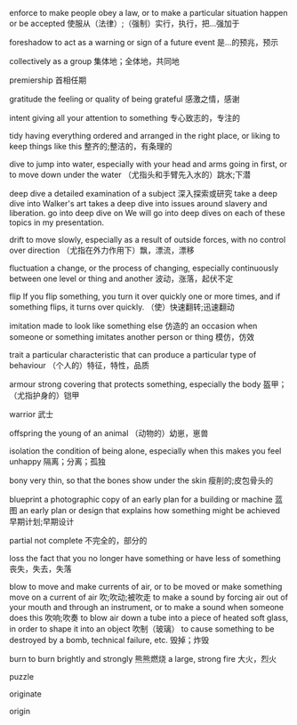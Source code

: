 enforce
to make people obey a law, or to make a particular situation happen or be accepted
使服从（法律）;（强制）实行，执行，把…强加于

foreshadow
to act as a warning or sign of a future event
是…的预兆，预示

collectively
as a group
集体地；全体地，共同地

premiership
首相任期

gratitude
the feeling or quality of being grateful
感激之情，感谢

intent
giving all your attention to something
专心致志的，专注的


tidy
having everything ordered and arranged in the right place, or liking to keep things like this
整齐的;整洁的，有条理的


dive
to jump into water, especially with your head and arms going in first, or to move down under the water
（尤指头和手臂先入水的）跳水;下潜

deep dive
a detailed examination of a subject
深入探索或研究
take a deep dive into
Walker's art takes a deep dive into issues around slavery and liberation.
go into deep dive on
We will go into deep dives on each of these topics in my presentation.

drift
to move slowly, especially as a result of outside forces, with no control over direction
（尤指在外力作用下）飘，漂流，漂移

fluctuation
a change, or the process of changing, especially continuously between one level or thing and another
波动，涨落，起伏不定

flip
If you flip something, you turn it over quickly one or more times, and if something flips, it turns over quickly.
（使）快速翻转;迅速翻动

imitation
made to look like something else
仿造的
an occasion when someone or something imitates another person or thing
模仿，仿效

trait
a particular characteristic that can produce a particular type of behaviour
（个人的）特征，特性，品质

armour
strong covering that protects something, especially the body
盔甲；（尤指护身的）铠甲

warrior
武士

offspring
the young of an animal
（动物的）幼崽，崽兽

isolation
the condition of being alone, especially when this makes you feel unhappy
隔离；分离；孤独

bony
very thin, so that the bones show under the skin
瘦削的;皮包骨头的


blueprint
a photographic copy of an early plan for a building or machine
蓝图
an early plan or design that explains how something might be achieved
早期计划;早期设计

partial
not complete
不完全的，部分的

loss
the fact that you no longer have something or have less of something
丧失，失去，失落

blow
to move and make currents of air, or to be moved or make something move on a current of air
吹;吹动;被吹走
to make a sound by forcing air out of your mouth and through an instrument, or to make a sound when someone does this
吹响;吹奏
to blow air down a tube into a piece of heated soft glass, in order to shape it into an object
吹制（玻璃）
to cause something to be destroyed by a bomb, technical failure, etc.
毁掉；炸毁

burn
to burn brightly and strongly
熊熊燃烧
a large, strong fire
大火，烈火

puzzle

originate

origin





